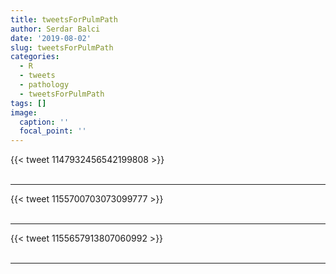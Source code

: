 ```yaml
---
title: tweetsForPulmPath
author: Serdar Balci
date: '2019-08-02'
slug: tweetsForPulmPath
categories:
  - R
  - tweets
  - pathology
  - tweetsForPulmPath
tags: []
image:
  caption: ''
  focal_point: ''
---
```



{{< tweet 1147932456542199808 >}}
<br>
<br>
<hr>
{{< tweet 1155700703073099777 >}}
<br>
<br>
<hr>
{{< tweet 1155657913807060992 >}}
<br>
<br>
<hr>
